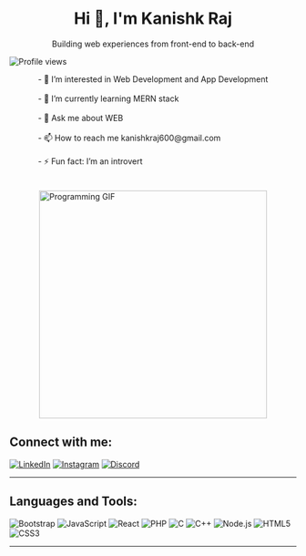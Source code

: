 <div align="center">

# Hi 👋, I'm Kanishk Raj

Building web experiences from front-end to back-end
</div>

![Profile views](https://komarev.com/ghpvc/?username=your-username&label=Profile%20views&color=0e75b6&style=flat)

<div style="display: flex; flex-wrap: wrap; align-items: center; justify-content: center; gap: 20px;">

  <div style="max-width: 500px;">
      - 👀 I’m interested in Web Development and App Development <br/> <br/>
      - 🌱 I’m currently learning MERN stack <br/> <br/>
      - 💬 Ask me about WEB  <br/> <br/>
      - 📫 How to reach me kanishkraj600@gmail.com <br/> <br/>
      - ⚡ Fun fact: I’m an introvert  <br/> <br/>
  </div>

  <div>
      <img src="https://camo.githubusercontent.com/5119ee303e5e49cdf23def653b737bede0da49a859a34714d62d9ab518afbbb2/68747470733a2f2f63646e2e6472696262626c652e636f6d2f75736572732f313136323037372f73637265656e73686f74732f333834383931342f70726f6772616d6d65722e676966" alt="Programming GIF" style="max-width: 100%; height: auto;" width="400"/>
  </div>

</div>


## Connect with me:

[![LinkedIn](https://img.shields.io/badge/LinkedIn-0A66C2?style=for-the-badge&logo=linkedin&logoColor=white)]([https://www.linkedin.com/in/your-profile](https://www.linkedin.com/in/kanishk-raj-1a6345226/))
[![Instagram](https://img.shields.io/badge/Instagram-E4405F?style=for-the-badge&logo=instagram&logoColor=white)](https://instagram.com/its_your_kanishk_here)
[![Discord](https://img.shields.io/badge/Discord-5865F2?style=for-the-badge&logo=discord&logoColor=white)](https://discord.com/users/kanishk_raj)

---

## Languages and Tools:

![Bootstrap](https://img.shields.io/badge/Bootstrap-563D7C?style=flat&logo=bootstrap&logoColor=white)
![JavaScript](https://img.shields.io/badge/JavaScript-F7DF1E?style=flat&logo=javascript&logoColor=black)
![React](https://img.shields.io/badge/React-61DAFB?style=flat&logo=react&logoColor=black)
![PHP](https://img.shields.io/badge/PHP-777BB4?style=flat&logo=php&logoColor=white)
![C](https://img.shields.io/badge/C-A8B9CC?style=flat&logo=c&logoColor=black)
![C++](https://img.shields.io/badge/C++-00599C?style=flat&logo=cplusplus&logoColor=white)
![Node.js](https://img.shields.io/badge/Node.js-339933?style=flat&logo=node.js&logoColor=white)
![HTML5](https://img.shields.io/badge/HTML5-E34F26?style=flat&logo=html5&logoColor=white)
![CSS3](https://img.shields.io/badge/CSS3-1572B6?style=flat&logo=css3&logoColor=white)


---


